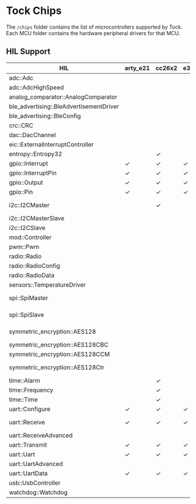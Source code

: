 Tock Chips
==========

The `/chips` folder contains the list of microcontrollers supported by Tock.
Each MCU folder contains the hardware peripheral drivers for that MCU.



HIL Support
-----------

<!--START OF HIL SUPPORT-->

| HIL                                     | arty_e21 | cc26x2 | e310x | nrf52 | sam4l | stm32f4xx | ibex |
|-----------------------------------------|----------|--------|-------|-------|-------|-----------|------|
| adc::Adc                                |          |        |       | ✓     | ✓     |           |      |
| adc::AdcHighSpeed                       |          |        |       |       | ✓     |           |      |
| analog_comparator::AnalogComparator     |          |        |       |       | ✓     |           |      |
| ble_advertising::BleAdvertisementDriver |          |        |       | ✓     |       |           |      |
| ble_advertising::BleConfig              |          |        |       | ✓     |       |           |      |
| crc::CRC                                |          |        |       |       | ✓     |           |      |
| dac::DacChannel                         |          |        |       |       | ✓     |           |      |
| eic::ExternalInterruptController        |          |        |       |       | ✓     |           |      |
| entropy::Entropy32                      |          | ✓      |       | ✓     | ✓     |           |      |
| gpio::Interrupt                         | ✓        | ✓      | ✓     | ✓     | ✓     | ✓         | ✓    |
| gpio::InterruptPin                      | ✓        | ✓      | ✓     | ✓     | ✓     | ✓         | ✓    |
| gpio::Output                            | ✓        | ✓      | ✓     | ✓     | ✓     | ✓         | ✓    |
| gpio::Pin                               | ✓        | ✓      | ✓     | ✓     | ✓     | ✓         | ✓    |
| i2c::I2CMaster                          |          | ✓      |       | ✓     | ✓     |           | ✗ unimplemented    |
| i2c::I2CMasterSlave                     |          |        |       |       | ✓     |           |      |
| i2c::I2CSlave                           |          |        |       |       | ✓     |           |      |
| mod::Controller                         |          |        |       | ✓     | ✓     |           |      |
| pwm::Pwm                                |          |        |       | ✓     |       |           |      |
| radio::Radio                            |          |        |       | ✓     |       |           |      |
| radio::RadioConfig                      |          |        |       | ✓     |       |           |      |
| radio::RadioData                        |          |        |       | ✓     |       |           |      |
| sensors::TemperatureDriver              |          |        |       | ✓     |       |           |      |
| spi::SpiMaster                          |          |        |       | ✓     | ✓     | ✓         | ✗ unimplemented    |
| spi::SpiSlave                           |          |        |       |       | ✓     |           | ✗ unimplemented    |
| symmetric_encryption::AES128            |          |        |       | ✓     | ✓     |           | ✗ unimplemented    |
| symmetric_encryption::AES128CBC         |          |        |       | ✓     | ✓     |           |      |
| symmetric_encryption::AES128CCM         |          |        |       | ✓     |       |           |      |
| symmetric_encryption::AES128Ctr         |          |        |       | ✓     | ✓     |           | ✗ unimplemented    |
| time::Alarm                             |          | ✓      |       | ✓     | ✓     | ✓         | ✓    |
| time::Frequency                         |          | ✓      |       | ✓     |       |           | ✓    |
| time::Time                              |          | ✓      |       | ✓     | ✓     | ✓         | ✓    |
| uart::Configure                         | ✓        | ✓      | ✓     | ✓     | ✓     | ✓         | ✓    |
| uart::Receive                           | ✓        | ✓      | ✓     | ✓     | ✓     | ✓         | ✗ unimplemented    |
| uart::ReceiveAdvanced                   |          |        |       |       | ✓     |           |      |
| uart::Transmit                          | ✓        | ✓      | ✓     | ✓     | ✓     | ✓         | ✓    |
| uart::Uart                              | ✓        | ✓      | ✓     | ✓     | ✓     | ✓         | ✓    |
| uart::UartAdvanced                      |          |        |       |       | ✓     |           |      |
| uart::UartData                          | ✓        | ✓      | ✓     | ✓     |       | ✓         | ✓    |
| usb::UsbController                      |          |        |       |       | ✓     |           |      |
| watchdog::Watchdog                      |          |        |       |       | ✓     |           |      |

<!--END OF HIL SUPPORT-->


